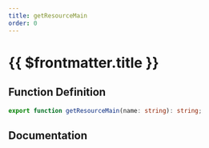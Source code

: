 ```yaml
---
title: getResourceMain
order: 0
---
```


# {{ $frontmatter.title }}

## Function Definition

```ts
export function getResourceMain(name: string): string;
```

## Documentation

<!--@include: ./parts/getResourceMain.md-->
